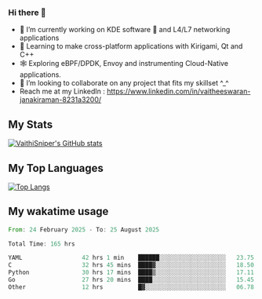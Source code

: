### Hi there 👋

- 🔭 I’m currently working on KDE software 💓 and L4/L7 networking applications 
- 📖 Learning to make cross-platform applications with Kirigami, Qt and C++
- 🕸️ Exploring eBPF/DPDK, Envoy and instrumenting Cloud-Native applications. 
- 👯 I’m looking to collaborate on any project that fits my skillset ^_^
- Reach me at my LinkedIn : https://www.linkedin.com/in/vaitheeswaran-janakiraman-8231a3200/

## My Stats
[![VaithiSniper's GitHub stats](https://github-readme-stats.vercel.app/api?username=VaithiSniper&hide=stars&theme=radical)](https://github.com/anuraghazra/github-readme-stats)

## My Top Languages

[![Top Langs](https://github-readme-stats.vercel.app/api/top-langs/?username=VaithiSniper&layout=compact)](https://github.com/anuraghazra/github-readme-stats)

## My wakatime usage

<!--START_SECTION:waka-->

```rust
From: 24 February 2025 - To: 25 August 2025

Total Time: 165 hrs

YAML                 42 hrs 1 min    ██████░░░░░░░░░░░░░░░░░░░   23.75 %
C                    32 hrs 45 mins  ████▓░░░░░░░░░░░░░░░░░░░░   18.50 %
Python               30 hrs 17 mins  ████▒░░░░░░░░░░░░░░░░░░░░   17.11 %
Go                   27 hrs 20 mins  ████░░░░░░░░░░░░░░░░░░░░░   15.45 %
Other                12 hrs          █▓░░░░░░░░░░░░░░░░░░░░░░░   06.78 %
```

<!--END_SECTION:waka-->
